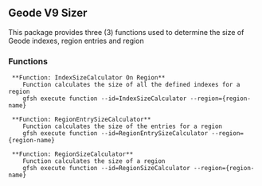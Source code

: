 ## Geode V9 Sizer ##

This package provides three (3) functions used to determine the size of Geode indexes, region entries and region   

### Functions ###

     **Function: IndexSizeCalculator On Region**      
        Function calculates the size of all the defined indexes for a region     
        gfsh execute function --id=IndexSizeCalculator --region={region-name}   
	
     **Function: RegionEntrySizeCalculator**   
        Function calculates the size of the entries for a region     
        gfsh execute function --id=RegionEntrySizeCalculator --region={region-name}   

     **Function: RegionSizeCalculator**   
        Function calculates the size of a region     
        gfsh execute function --id=RegionSizeCalculator --region={region-name}   
        

	
